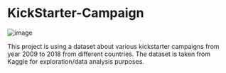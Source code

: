 # KickStarter-Campaign

![image](https://user-images.githubusercontent.com/13681798/115557309-950aee80-a27f-11eb-9302-5e1db49670eb.png)

This project is using a dataset about various kickstarter campaigns from year 2009 to 2018 from different countries.
The dataset is taken from Kaggle for exploration/data analysis purposes.


